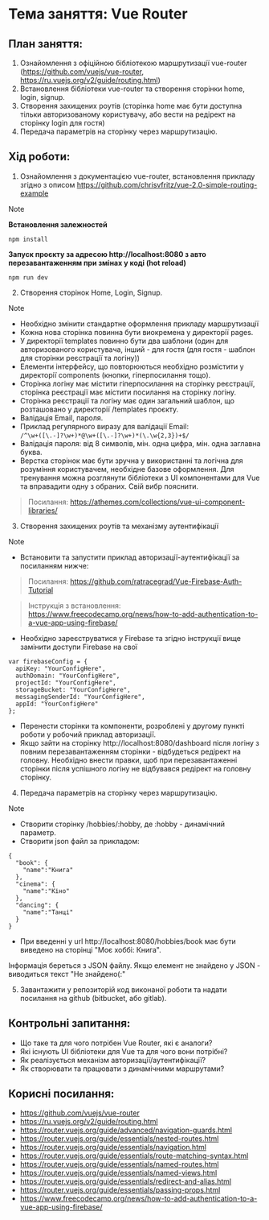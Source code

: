 # Тема заняття: Vue Router

## План заняття: 
1. Ознайомлення з офіційною бібліотекою маршрутизації vue-router (https://github.com/vuejs/vue-router, https://ru.vuejs.org/v2/guide/routing.html)
2. Встановлення бібліотеки vue-router та створення сторінки home, login, signup.
3. Створення захищених роутів (сторінка home має бути доступна тільки авторизованому користувачу, або вести на редірект на сторінку login для гостя)
4. Передача параметрів на сторінку через маршрутизацію.

## Хід роботи:

1. Ознайомлення з документацією vue-router, встановлення прикладу згідно з описом https://github.com/chrisvfritz/vue-2.0-simple-routing-example
> [!NOTE]
> **Встановлення залежностей**
> 
> ```npm install```
> 
> **Запуск проєкту за адресою http://localhost:8080 з авто перезавантаженням при змінах у коді (hot reload)**
> 
> ```npm run dev```

2. Створення сторінок Home, Login, Signup.

> [!NOTE]
> - Необхідно змінити стандартне оформлення прикладу маршрутизації
> - Кожна нова сторінка повинна бути виокремена у директорії pages.
> - У директорії templates повинно бути два шаблони (один для авторизованого користувача, інший - для гостя (для гостя - шаблон для сторінки реєстрації та логіну))
> - Елементи інтерфейсу, що повторюються необхідно розмістити у директорії components (кнопки, гіперпосилання тощо).
> - Сторінка логіну має містити гіперпосилання на сторінку реєстрації, сторінка реєстрації має містити посилання на сторінку логіну.
> - Сторінка реєстрації та логіну має один загальний шаблон, що розташовано у директорії /templates проєкту.
> - Валідація Email, пароля.
>  - Приклад регулярного виразу для валідації Email: <br/>
> ```/^\w+([\.-]?\w+)*@\w+([\.-]?\w+)*(\.\w{2,3})+$/``` <br/>
>  - Валідація пароля: від 8 символів, мін. одна цифра, мін. одна заглавна буква.
> - Верстка сторінок має бути зручна у використанні та логічна для розуміння користувачем, необхідне базове оформлення. Для тренування можна розглянути бібліотеки з UI компонентами для Vue та вправадити одну з обраних. Свій вибр пояснити.
> > Посилання: https://athemes.com/collections/vue-ui-component-libraries/
3. Створення захищених роутів та механізму аутентифікації
> [!NOTE]
> - Встановити та запустити приклад авторизації-аутентифікації за посиланням нижче:
> >Посилання: https://github.com/ratracegrad/Vue-Firebase-Auth-Tutorial
> 
> > Інструкція з встановлення: https://www.freecodecamp.org/news/how-to-add-authentication-to-a-vue-app-using-firebase/
> 
> - Необхідно зареєструватися у Firebase та згідно інструкції вище замінити доступи Firebase на свої
> ```
> var firebaseConfig = {
>   apiKey: "YourConfigHere",
>   authDomain: "YourConfigHere",
>   projectId: "YourConfigHere",
>   storageBucket: "YourConfigHere",
>   messagingSenderId: "YourConfigHere",
>   appId: "YourConfigHere"
> };
> ```
> - Перенести сторінки та компоненти, розроблені у другому пункті роботи у робочий приклад авторизації.
> - Якщо зайти на сторінку http://localhost:8080/dashboard після логіну з повним перезавантаженням сторінки - відбудеться редірект на головну.
> Необхідно внести правки, щоб при перезавантаженні сторінки після успішного логіну не відбувався редірект на головну сторінку.

4. Передача параметрів на сторінку через маршрутизацію.
> [!NOTE]
> - Створити сторінку /hobbies/:hobby, де :hobby - динамічний параметр.
> - Створити json файл за прикладом:
> ```
> {
>   "book": {
>     "name":"Книга"
>   },
>   "cinema": {
>     "name":"Кіно"
>   },
>   "dancing": {
>     "name":"Танці"
>   } 
> }
> ```
> - При введенні у url http://localhost:8080/hobbies/book має бути виведено на сторінці 
> "Моє хоббі: Книга". 
> 
> Інформація береться з JSON файлу. Якщо елемент не знайдено у JSON - виводиться текст "Не знайдено(:"

5. Завантажити у репозиторій код виконаної роботи та надати посилання на github (bitbucket, або gitlab).

 ## Контрольні запитання:
- Що таке та для чого потрібен Vue Router, які є аналоги?
- Які існують UI бібліотеки для Vue та для чого вони потрібні?
- Як реалізується механізм авторизації/аутентифікації?
- Як створювати та працювати з динамічними маршрутами?

## Корисні посилання:
- https://github.com/vuejs/vue-router
- https://ru.vuejs.org/v2/guide/routing.html
- https://router.vuejs.org/guide/advanced/navigation-guards.html
- https://router.vuejs.org/guide/essentials/nested-routes.html
- https://router.vuejs.org/guide/essentials/navigation.html
- https://router.vuejs.org/guide/essentials/route-matching-syntax.html
- https://router.vuejs.org/guide/essentials/named-routes.html
- https://router.vuejs.org/guide/essentials/named-views.html
- https://router.vuejs.org/guide/essentials/redirect-and-alias.html
- https://router.vuejs.org/guide/essentials/passing-props.html
- https://www.freecodecamp.org/news/how-to-add-authentication-to-a-vue-app-using-firebase/
